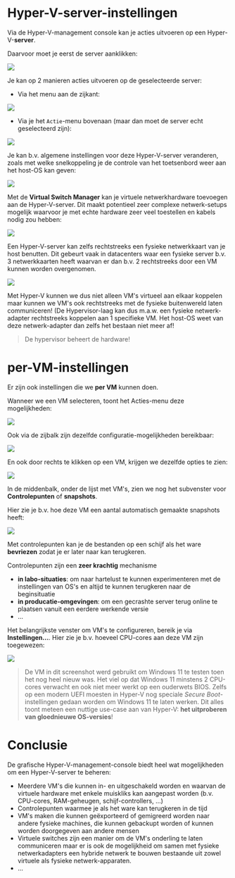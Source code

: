 # Hyper-V-server-instellingen

Via de Hyper-V-management console kan je acties uitvoeren op een Hyper-V-**server**.

Daarvoor moet je eerst de server aanklikken:

![](ServerSelected.png)

Je kan op 2 manieren acties uitvoeren op de geselecteerde server:

- Via het menu aan de zijkant:

![](Acties-sidebar.png)

- Via je het `Actie`-menu bovenaan (maar dan moet de server echt geselecteerd zijn):

![](Acties-menubar.png)

Je kan b.v. algemene instellingen voor deze Hyper-V-server veranderen, zoals met welke snelkoppeling je de controle van het toetsenbord weer aan het host-OS kan geven:

![](Toetsenbordvrijgave.png)

Met de **Virtual Switch Manager** kan je virtuele netwerkhardware toevoegen aan de Hyper-V-server. Dit maakt potentieel zeer complexe netwerk-setups mogelijk waarvoor je met echte hardware zeer veel toestellen en kabels nodig zou hebben:

![](VirtualSwitchManager.png)

Een Hyper-V-server kan zelfs rechtstreeks een fysieke netwerkkaart van je host benutten. Dit gebeurt vaak in datacenters waar een fysieke server b.v. 3 netwerkkaarten heeft waarvan er dan b.v. 2 rechtstreeks door een VM kunnen worden overgenomen.

![](ServerPorts.png)

Met Hyper-V kunnen we dus niet alleen VM's virtueel aan elkaar koppelen maar kunnen we VM's ook rechtstreeks met de fysieke buitenwereld laten communiceren! (De Hypervisor-laag kan dus m.a.w. een fysieke netwerk-adapter rechtstreeks koppelen aan  1 specifieke VM. Het host-OS weet van deze netwerk-adapter dan zelfs het bestaan niet meer af! 

> De hypervisor beheert de hardware!

# per-VM-instellingen

Er zijn ook instellingen die we **per VM** kunnen doen.

Wanneer we een VM selecteren, toont het Acties-menu deze mogelijkheden:

![](VMActies-menubar.png)

Ook via de zijbalk zijn dezelfde configuratie-mogelijkheden bereikbaar:

![](VMActies-sidebar.png)

En ook door rechts te klikken op een VM, krijgen we dezelfde opties te zien:

![](VMActies-rightclick.png)

In de middenbalk, onder de lijst met VM's, zien we nog het subvenster voor **Controlepunten** of **snapshots**.

Hier zie je b.v. hoe deze VM een aantal automatisch gemaakte snapshots heeft:

![](Snapshots.png)

Met controlepunten kan je de bestanden op een schijf als het ware **bevriezen** zodat je er later naar kan terugkeren. 

Controlepunten zijn een **zeer krachtig** mechanisme
- **in labo-situaties**: om naar hartelust te kunnen experimenteren met de instellingen van OS's en altijd te kunnen terugkeren naar de beginsituatie
- **in producatie-omgevingen**: om een gecrashte server terug online te plaatsen vanuit een eerdere werkende versie
- ...

Het belangrijkste venster om VM's te configureren, bereik je via **Instellingen...**.
Hier zie je b.v. hoeveel CPU-cores aan deze VM zijn toegewezen:

![](VMInstellingen.png)

> De VM in dit screenshot werd gebruikt om Windows 11 te testen toen het nog heel nieuw was. Het viel op dat Windows 11 minstens 2 CPU-cores verwacht en ook niet meer werkt op een ouderwets BIOS. Zelfs op een modern UEFI moesten in Hyper-V nog speciale *Secure Boot*-instellingen gedaan worden om Windows 11 te laten werken.
> Dit alles toont meteen een nuttige use-case aan van Hyper-V: **het uitproberen van gloednieuwe OS-versies**!

# Conclusie

De grafische Hyper-V-management-console biedt heel wat mogelijkheden om een Hyper-V-server te beheren:

- Meerdere VM's die kunnen in- en uitgeschakeld worden en waarvan de virtuele hardware met enkele muiskliks kan aangepast worden (b.v. CPU-cores, RAM-geheugen, schijf-controllers, ...)
- Controlepunten waarmee je als het ware kan terugkeren in de tijd
- VM's maken die kunnen geëxporteerd of gemigreerd worden naar andere fysieke machines, die kunnen gebackupt worden of kunnen worden doorgegeven aan andere mensen
- Virtuele switches zijn een manier om de VM's onderling te laten communiceren maar er is ook de mogelijkheid om samen met fysieke netwerkadapters een hybride netwerk te bouwen bestaande uit zowel virtuele als fysieke netwerk-apparaten.
- ...

